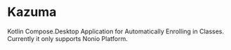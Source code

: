 # Kazuma

Kotlin Compose.Desktop Application for Automatically Enrolling in Classes.
Currently it only supports Nonio Platform.
